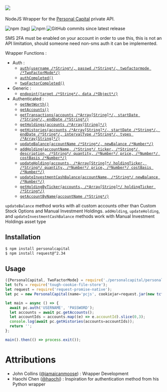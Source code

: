 <h1><img src="https://github.com/JamaicanMoose/personalcapital-js/raw/master/.github/personal-capital-js.png"/></h1>

NodeJS Wrapper for the [Personal Capital](https://www.personalcapital.com/) private API.

![npm (tag)](https://img.shields.io/npm/v/personalcapital-js/latest)
![npm](https://img.shields.io/npm/dt/personalcapital-js)
![GitHub commits since latest release](https://img.shields.io/github/commits-since/JamaicanMoose/personalcapital-js/latest/dev)

SMS 2FA must be enabled on your account in order to use this, this is not an API limitation, should someone need non-sms auth it can be implemented.

Wrapper Functions :
  * Auth :
    - [`auth(username /*String*/, passwd /*String*/, twofactormode /*TwoFactorMode*/)`]()
    - [`authCompleted()`]()
    - [`twoFactorCompleted()`]()
  * Generic :
    - [`endpoint(target /*String*/, data /*Object*/)`]()
  * Authenticated :
    - [`getNetWorth()`]()
    - [`getAccounts()`]()
    - [`getTransactions(accounts /*Array[String]*/, startDate /*String*/, endDate /*String*/)`]()
    - [`getHoldings(accounts /*Array[String]*/)`]()
    - [`getHistories(accounts /*Array[String]*/, startDate /*String*/, endDate /*String*/, intervalType /*String*/, types /*Array[String]*/)`]()
    - [`updateBalance(accountName /*String*/, newBalance /*Number*/)`]()
    - [`addHolding(accountName, /*String*/ ticker, /*String*/ description, /*String*/ quantity, /*Number*/ price, /*Number*/ costBasis /*Number*/)`]()
    - [`updateHolding(accounts, /*Array[String]*/ holdingTicker, /*String*/ quantity, /*Number*/ price, /*Number*/ costBasis /*Number*/)`]()
    - [`updateInvestmentCashBalance(accountName, /*String*/ newBalance /*Number*/)`]()
    - [`getHoldingByTicker(accounts, /*Array[String]*/ holdingTicker /*String*/)`]()
    - [`getAccountByName(accountName /*String*/)`]()

`updateBalance` method works with all custom accounts other than Custom Stock Options and Manual Investment Holdings.
`addHolding`, `updateHolding`, and `updateInvestmentCashBalance` methods work with Manual Investment Holdings asset type

## Installation
```bash
$ npm install personalcapital
$ npm install request@^2.34
```

## Usage

```js
({PersonalCapital, TwoFactorMode} = require('./personalcapital/personalcapital.js'));
let tcfs = require('tough-cookie-file-store');
let request = require('request-promise-native');
let pc = new PersonalCapital(name='pcjs', cookiejar=request.jar(new tcfs('./pc-cookie.json')));

let main = async () => {
  await pc.auth('USERNAME', 'PASSWORD');
  let accounts = await pc.getAccounts();
  let accountIds = accounts.map((e) => e.accountId).slice(0,3);
  console.log(await pc.getHistories(accounts=accountIds));
  return '';
};

main().then(() => process.exit());
```

# Attributions
* John Collins ([@jamaicanmoose](https://github.com/jamaicanmoose)) : Wrapper Development
* Haochi Chen ([@haochi](https://github.com/haochi)) : Inspiration for authentication method from his Python wrapper
